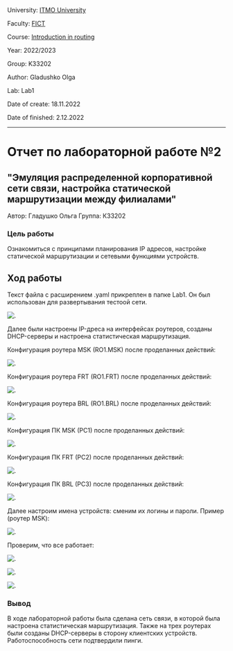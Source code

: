University: [ITMO University](https://itmo.ru/ru/)

Faculty: [FICT](https://fict.itmo.ru)

Course: [Introduction in routing](https://github.com/itmo-ict-faculty/introduction-in-routing)

Year: 2022/2023

Group: K33202

Author: Gladushko Olga

Lab: Lab1

Date of create: 18.11.2022

Date of finished: 2.12.2022

---
# Отчет по лабораторной работе №2
## "Эмуляция распределенной корпоративной сети связи, настройка статической маршрутизации между филиалами"
Автор: Гладушко Ольга
Группа: К33202

### Цель работы
Ознакомиться с принципами планирования IP адресов, настройке статической маршрутизации и сетевыми функциями устройств.

## Ход работы
Текст файла с расширением .yaml прикреплен в папке Lab1. Он был использован для развертывания тестоой сети.

![.](https://github.com/OlgaGladushko/pictures/blob/main/lab2/Рисунок2.png)

Далее были настроены IP-дреса на интерфейсах роутеров, созданы DHCP-серверы и настроена статистическая маршрутизация. 

Конфигурация роутера MSK (RO1.MSK) после проделанных действий:

![.](https://github.com/OlgaGladushko/pictures/blob/main/lab2/Рисунок3.png)

Конфигурация роутера FRT (RO1.FRT) после проделанных действий:

![.](https://github.com/OlgaGladushko/pictures/blob/main/lab2/Рисунок4.png)

Конфигурация роутера BRL (RO1.BRL) после проделанных действий:

![.](https://github.com/OlgaGladushko/pictures/blob/main/lab2/Рисунок5.png)

Конфигурация ПК MSK (PC1) после проделанных действий:

![.](https://github.com/OlgaGladushko/pictures/blob/main/lab2/Рисунок6.png)

Конфигурация ПК FRT (PC2) после проделанных действий:

![.](https://github.com/OlgaGladushko/pictures/blob/main/lab2/Рисунок7.png)

Конфигурация ПК BRL (PC3) после проделанных действий:

![.](https://github.com/OlgaGladushko/pictures/blob/main/lab2/Рисунок8.png)

Далее настроим имена устройств: сменим их логины и пароли. Пример (роутер MSK):

![.](https://github.com/OlgaGladushko/pictures/blob/main/lab2/Рисунок12.png)

Проверим, что все работает:

![.](https://github.com/OlgaGladushko/pictures/blob/main/lab2/Рисунок9.png)

![.](https://github.com/OlgaGladushko/pictures/blob/main/lab2/Рисунок10.png)

![.](https://github.com/OlgaGladushko/pictures/blob/main/lab2/Рисунок11.png)

### Вывод
В ходе лабораторной работы была сделана сеть связи, в которой была настроена статистическая маршрутизация. Также на трех роутерах были созданы DHCP-серверы в сторону клиентских устройств. Работоспособность сети подтвердили пинги.

